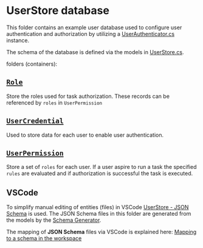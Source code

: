 
# UserStore database

This folder contains an example user database used to configure user authentication and authorization by utilizing a
[UserAuthenticator.cs](../../../../Json/Fliox.Client/UserAuth/UserDatabaseAuthenticator.cs) instance.

The schema of the database is defined via the models in [UserStore.cs](../../../../Json/Fliox.Client/UserAuth/UserStore.cs).

folders (containers):

## [`Role`](./Role)

Store the roles used for task authorization. These records can be referenced by `roles` in `UserPermission`


## [`UserCredential`](./UserCredential)

Used to store data for each user to enable user authentication.


## [`UserPermission`](./UserPermission)

Store a set of `roles` for each user. If a user aspire to run a task the specified `rules` are evaluated
and if authorization is successful the task is executed.


## VSCode
To simplify manual editing of entities (files) in VSCode [UserStore - JSON Schema](../../Schema/JSON/UserStore) is used.
The JSON Schema files in this folder are generated from the models by the [Schema Generator](../../../Common/UnitTest/Fliox/Schema).

The mapping of **JSON Schema** files via VSCode is explained here:
[Mapping to a schema in the workspace](https://code.visualstudio.com/docs/languages/json#_mapping-to-a-schema-in-the-workspace)

